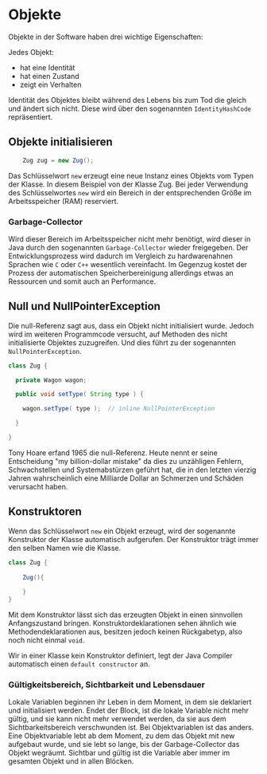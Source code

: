 # Objekte 

Objekte in der Software haben drei wichtige Eigenschaften:

Jedes Objekt:

- hat eine Identität
- hat einen Zustand
- zeigt ein Verhalten

Identität des Objektes bleibt während des Lebens bis zum Tod die gleich 
und ändert sich nicht. Diese wird über den sogenannten `IdentityHashCode` 
repräsentiert.

## Objekte initialisieren

``` java 
    Zug zug = new Zug();
```

Das Schlüsselwort `new` erzeugt eine neue Instanz eines Objekts vom Typen der 
Klasse. In diesem Beispiel von der Klasse Zug. 
Bei jeder Verwendung des Schlüsselwortes `new` wird ein Bereich 
in der entsprechenden Größe im Arbeitsspeicher (RAM) reserviert.
 
### Garbage-Collector

Wird dieser Bereich im Arbeitsspeicher nicht mehr benötigt, wird dieser 
in Java durch den sogenannten `Garbage-Collector` wieder freigegeben. 
Der Entwicklungsprozess wird dadurch im Vergleich zu hardwarenahnen Sprachen 
wie `C` oder `C++` wesentlich vereinfacht. Im Gegenzug kostet der Prozess der 
automatischen Speicherbereinigung allerdings etwas an Ressourcen und somit auch
an Performance.


## Null und NullPointerException

Die null-Referenz sagt aus, dass ein Objekt nicht initialisiert wurde. Jedoch wird im weiteren Programmcode 
versucht, auf Methoden des nicht initialisierte Objektes zuzugreifen. Und dies führt zu der sogenannten
`NullPointerException`.

```java
class Zug {

  private Wagon wagon;

  public void setType( String type ) {

    wagon.setType( type );  // inline NullPointerException

  }

}
```

Tony Hoare erfand 1965 die null-Referenz. Heute nennt er seine Entscheidung "my billion-dollar mistake"
da dies zu unzähligen Fehlern, Schwachstellen und Systemabstürzen geführt hat, die in den 
letzten vierzig Jahren wahrscheinlich eine Milliarde Dollar an Schmerzen und Schäden verursacht haben.

## Konstruktoren

Wenn das Schlüsselwort `new` ein Objekt erzeugt, wird der sogenannte Konstruktor 
der Klasse automatisch aufgerufen. Der Konstruktor trägt immer den selben Namen
wie die Klasse.

```java 
class Zug {
    
    Zug(){
    
    }
}
```

Mit dem Konstruktor lässt sich das erzeugten Objekt in einen sinnvollen 
Anfangszustand bringen. Konstruktordeklarationen sehen ähnlich wie 
Methodendeklarationen aus, besitzen jedoch keinen Rückgabetyp, also 
noch nicht einmal `void`.

Wir in einer Klasse kein Konstruktor definiert, legt der Java Compiler 
automatisch einen `default constructor` an.


### Gültigkeitsbereich, Sichtbarkeit und Lebensdauer

Lokale Variablen beginnen ihr Leben in dem Moment, in dem sie deklariert und 
initialisiert werden. Endet der Block, ist die lokale Variable nicht mehr 
gültig, und sie kann nicht mehr verwendet werden, da sie aus dem 
Sichtbarkeitsbereich verschwunden ist. 
Bei Objektvariablen ist das anders. Eine Objektvariable lebt ab dem Moment, 
zu dem das Objekt mit new aufgebaut wurde, und sie lebt so lange, bis der 
Garbage-Collector das Objekt wegräumt. Sichtbar und gültig ist die Variable 
aber immer im gesamten Objekt und in allen Blöcken. 
